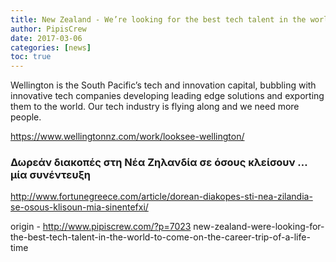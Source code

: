 ```yaml
---
title: New Zealand - We’re looking for the best tech talent in the world to come on the career trip of a life-time
author: PipisCrew
date: 2017-03-06
categories: [news]
toc: true
---
```


Wellington is the South Pacific’s tech and innovation capital, bubbling with innovative tech companies developing leading edge solutions and exporting them to the world. Our tech industry is flying along and we need more people. 

https://www.wellingtonnz.com/work/looksee-wellington/

### Δωρεάν διακοπές στη Νέα Ζηλανδία σε όσους κλείσουν … μία συνέντευξη

http://www.fortunegreece.com/article/dorean-diakopes-sti-nea-zilandia-se-osous-klisoun-mia-sinentefxi/

origin - http://www.pipiscrew.com/?p=7023 new-zealand-were-looking-for-the-best-tech-talent-in-the-world-to-come-on-the-career-trip-of-a-life-time